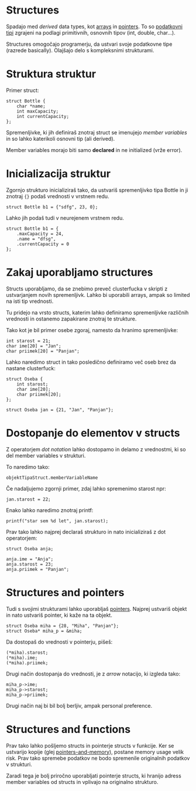 # Structures

Spadajo med _derived_ data types, kot [arrays](/docs/arrays.md) in [pointers](/docs/pointers-and-memory.md). To so [podatkovni tipi](docs/variables.md) zgrajeni na podlagi primitivnih, osnovnih tipov (int, double, char...). 

Structures omogočajo programerju, da ustvari svoje podatkovne tipe (razrede basically). Olajšajo delo s kompleksnimi strukturami.

# Struktura struktur

Primer struct:

    struct Bottle {
        char *name;
        int maxCapacity;
        int currentCapacity;
    };

Spremenljivke, ki jih definiraš znotraj struct se imenujejo _member variables_ in so lahko katerikoli osnovni tip (ali derived).

Member variables morajo biti samo **declared** in ne initialized (vrže error).

# Inicializacija struktur

Zgornjo strukturo inicializiraš tako, da ustvariš spremenljivko tipa Bottle in ji znotraj `{}` podaš vrednosti v vrstnem redu.

    struct Bottle b1 = {"sdfg", 23, 0};

Lahko jih podaš tudi v neurejenem vrstnem redu.

    struct Bottle b1 = {
        .maxCapacity = 24,
        .name = "dfsg",
        .currentCapacity = 0
    };

# Zakaj uporabljamo structures

Structs uporabljamo, da se znebimo preveč clusterfucka v skripti z ustvarjanjem novih spremenljivk. Lahko bi uporabili arrays, ampak so limited na isti tip vrednosti. 

Tu pridejo na vrsto structs, katerim lahko definiramo spremenljivke različnih vrednosti in ostanemo zapakirane znotraj te strukture.

Tako kot je bil primer osebe zgoraj, namesto da hranimo spremenljivke:

    int starost = 21;
    char ime[20] = "Jan";
    char priimek[20] = "Panjan";

Lahko naredimo struct in tako posledično definiramo več oseb brez da nastane clusterfuck:

    struct Oseba {
        int starost;
        char ime[20];
        char priimek[20];
    };

    struct Oseba jan = {21, "Jan", "Panjan"};

# Dostopanje do elementov v structs

Z operatorjem _dot notation_ lahko dostopamo in delamo z vrednostmi, ki so del member variables v strukturi.

To naredimo tako:

    objektTipaStruct.memberVariableName

Če nadaljujemo zgornji primer, zdaj lahko spremenimo starost npr:

    jan.starost = 22;    

Enako lahko naredimo znotraj printf:

    printf("star sem %d let", jan.starost);

Prav tako lahko najprej declaraš strukturo in nato inicializiraš z dot operatorjem:

    struct Oseba anja;

    anja.ime = "Anja";
    anja.starost = 23;
    anja.priimek = "Panjan";

# Structures and pointers

Tudi s svojimi strukturami lahko uporabljaš [pointers](/docs/pointers-and-memory.md). Najprej ustvariš objekt in nato ustvariš pointer, ki kaže na ta objekt.

    struct Oseba miha = {28, "Miha", "Panjan"};
    struct Oseba* miha_p = &miha;

Da dostopaš do vrednosti v pointerju, pišeš:

    (*miha).starost; 
    (*miha).ime; 
    (*miha).priimek; 

Drugi način dostopanja do vrednosti, je z _arrow_ notacijo, ki izgleda tako:

    miha_p->ime;
    miha_p->starost;
    miha_p->priimek;

Drugi način naj bi bil bolj berljiv, ampak personal preference.

# Structures and functions

Prav tako lahko pošljemo structs in pointerje structs v funkcije. Ker se ustvarijo kopije (glej [pointers-and-memory](/docs/pointers-and-memory.md)), postane memory usage velik risk. Prav tako spremebe podatkov ne bodo spremenile originalnih podatkov v strukturi.

Zaradi tega je bolj priročno uporabljati pointerje structs, ki hranijo adress member variables od structs in vplivajo na originalno strukturo.


